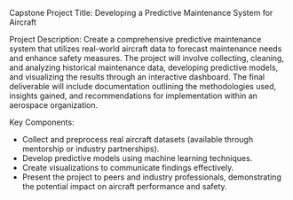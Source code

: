 Capstone Project Title: Developing a Predictive Maintenance System for Aircraft

Project Description:
Create a comprehensive predictive maintenance system that utilizes real-world aircraft data to forecast maintenance needs and enhance safety measures. The project will involve collecting, cleaning, and analyzing historical maintenance data, developing predictive models, and visualizing the results through an interactive dashboard. The final deliverable will include documentation outlining the methodologies used, insights gained, and recommendations for implementation within an aerospace organization.

Key Components:
- Collect and preprocess real aircraft datasets (available through mentorship or industry partnerships).
- Develop predictive models using machine learning techniques.
- Create visualizations to communicate findings effectively.
- Present the project to peers and industry professionals, demonstrating the potential impact on aircraft performance and safety.